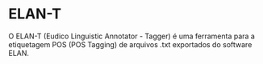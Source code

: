 # ELAN-T
 O ELAN-T (Eudico Linguistic Annotator - Tagger) é uma ferramenta para a etiquetagem POS (POS Tagging) de arquivos .txt exportados do software ELAN.
